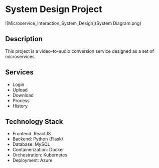 # System Design Project
![Microservice_Interaction_System_Design](System Diagram.png)

## Description
This project is a video-to-audio conversion service designed as a set of microservices.

## Services
- Login
- Upload
- Download
- Process
- History

## Technology Stack
- Frontend: ReactJS
- Backend: Python (Flask)
- Database: MySQL
- Containerization: Docker
- Orchestration: Kubernetes
- Deployment: Azure
